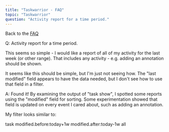 ```yaml
---
title: "Taskwarrior - FAQ"
topic: "Taskwarrior"
question: "Activity report for a time period."
---
```


Back to the [FAQ](/support/faq)

Q: Activity report for a time period.

This seems so simple - I would like a report of all of my activity for the last week (or other range). That includes any activity - e.g. adding an annotation should be shown.

It seems like this should be simple, but I'm just not seeing how. The "last modified" field appears to have the data needed, but I don't see how to use that field in a filter.

A: Found it! By examining the output of "task show", I spotted some reports using the "modified" field for sorting. Some experimentation showed that field is updated on every event I cared about, such as adding an annotation.

My filter looks similar to:

task modified.before:today+1w modified.after:today-1w all

